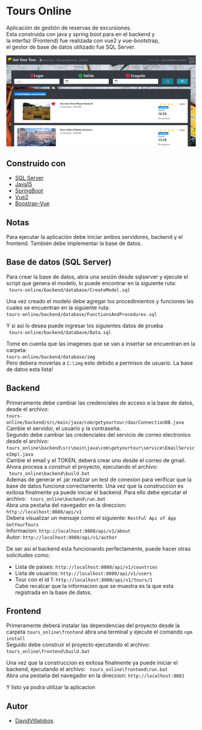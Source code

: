 # Tours Online  
 
Aplicación de gestión de reservas de excursiones.    
Esta construida con java y spring boot para en el backend y   
la interfaz (Frontend) fue realizada con vue2 y vue-bootstrap,   
el gestor de base de datos utilizado fue SQL Server.   

<img src="demo/Index.png" width="900">  

## Construido con
*	[SQL Server](https://www.microsoft.com/es-es/sql-server/sql-server-downloads)
*	[Java15](https://www.oracle.com/java/technologies/javase/jdk15-archive-downloads.html)
*	[SpringBoot](https://spring.io/projects/spring-boot)
*	[Vue2](https://vuejs.org/)
*	[Boostrap-Vue](https://bootstrap-vue.org/docs)

## Notas
Para ejecutar la aplicación debe iniciar ambos servidores, backend y el frontend. También debe implementar la base de datos.

## Base de datos (SQL Server)

Para crear la base de datos, abra una sesión desde sqlserver y ejecute el script que genera el modelo, lo puede encontrar en la siguiente ruta:   
` tours-online/backend/database/CreateModel.sql` 

Una vez creado el modelo debe agregar los procedimientos y funciones las cuales se encuentran en la siguiente ruta:  
` tours-online/backend/database/FunctionsAndProcedures.sql `

Y si asi lo desea puede ingresar los siguientes datos de prueba   
` tours-online/backend/database/Data.sql`

Tome en cuenta que las imagenes que se van a insertar se encuentran en la carpeta:  
 ` tours-online/backend/database/img `    
Pero debera moverlas a `C:\img` esto debido a permisos de usuario.
La base de datos esta lista!

## Backend
Primeramente debe cambiar las credenciales de acceso a la base de datos, desde el archivo:  
`tours-online/backend/src/main/java/com/getyourtour/dao/ConnectionDB.java`  
Cambie el servidor, el usuario y la contraseña.     
Segundo debe cambiar las credenciales del servicio de correo electronico desde el archivo:  
`tours_online\backend\src\main\java\com\getyourtour\service\EmailServiceImpl.java`  
Cambie el email y el TOKEN, deberá crear uno desde el correo de gmail.  
Ahora procesa a construir el proyecto, ejecutando el archivo:   
` tours_online\backend\build.bat`  
Ademas de generar el .jar realizar un test de conexion para verificar que la base de datos funciona correctamente.
Una vez que la construccion es exitosa finalmente ya puede iniciar el backend.
Para ello debe ejecutar el archivo:  ` tours_online\backend\run.bat`    
Abra una pestaña del navegador en la direccion: `http://localhost:8080/api/v1`    
Debera visualizar un mensaje como el siguiente: ` RestFul Api of App GetYourTours `  
Informacion: `http://localhost:8080/api/v1/about`      
Autor: `http://localhost:8080/api/v1/author`      

De ser asi el backend esta funcionando perfectamente, puede hacer otras solicitudes como:  

*	Lista de paises: `http://localhost:8080/api/v1/countries `  
*	Lista de usuarios: `http://localhost:8080/api/v1/users `  
*	Tour con el id 1: `http://localhost:8080/api/v1/tours/1 `    
Cabe recalcar que la informacion que se muestra es la que esta registrada en la base de datos.  

## Frontend

Primeramente deberá instalar las dependencias del proyecto desde la carpeta   ` tours_online\frontend `  abra una terminal y ejecute el comando    ` npm install `   
Seguido debe construir el proyecto ejecutando el archivo: ` tours_online\frontend\build.bat `  

Una vez que la construccion es exitosa finalmente ya puede iniciar el backend, ejecutando el archivo: ` tours_online\frontend\run.bat`  
Abra una pestaña del navegador en la direccion: `http://localhost:8081 ` 

Y listo ya podra utilizar la aplicacion

## Autor
*   [DavidVillalobos](https://github.com/DavidVillalobos)

